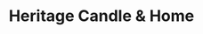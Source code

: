---
title: "Heritage Candle & Home"
url: /cold-spring-harbor/heritage-candle-and-home/
shop: candles
---